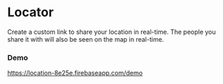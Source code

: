 # Locator

Create a custom link to share your location in real-time. The people you share it with will also be seen on the map in real-time.

### Demo

https://location-8e25e.firebaseapp.com/demo
